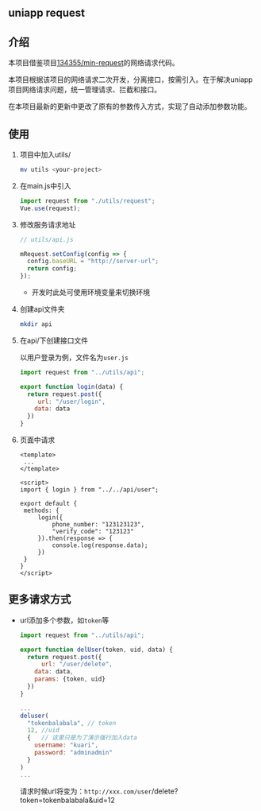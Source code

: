## uniapp request



## 介绍

本项目借鉴项目[134355/min-request](https://github.com/134355/min-request)的网络请求代码。

本项目根据该项目的网络请求二次开发，分离接口，按需引入。在于解决uniapp项目网络请求问题，统一管理请求、拦截和接口。

在本项目最新的更新中更改了原有的参数传入方式，实现了自动添加参数功能。



## 使用

1. 项目中加入utils/

   ```bash
   mv utils <your-project>
   ```

2. 在main.js中引入

   ```javascript
   import request from "./utils/request";
   Vue.use(request);
   ```

3. 修改服务请求地址

   ```javascript
   // utils/api.js
   
   mRequest.setConfig(config => {
     config.baseURL = "http://server-url";
     return config;
   });
   ```

   * 开发时此处可使用环境变量来切换环境

4. 创建api文件夹

   ```bash
   mkdir api
   ```

5. 在api/下创建接口文件

   以用户登录为例，文件名为`user.js`

   ```javascript
   import request from "../utils/api";
   
   export function login(data) {
     return request.post({
     	url: "/user/login",
       data: data
     })
   }
   ```

6. 页面中请求

   ```vue
   <template>
   	...
   </template>
   
   <script>
   import { login } from "../../api/user";
   
   export default {
   	methods: {
   		login({
   			phone_number: "123123123",
   			"verify_code": "123123"
   		}).then(response => {
   			console.log(response.data);
   		})
   	}
   }
   </script>
   ```

   

## 更多请求方式

* url添加多个参数，如`token`等

  ```javascript
  import request from "../utils/api";
  
  export function delUser(token, uid, data) {
    return request.post({
    	url: "/user/delete",
      data: data,
      params: {token, uid}
    })
  }
  ```

  ```javascript
  ...
  deluser(
  	"tokenbalabala", // token
    12, //uid
    {	// 这里只是为了演示强行加入data
      username: "kuari",
      password: "adminadmin"
    }
  )
  ...
  ```

  请求时候url将变为：`http://xxx.com/user`/delete?token=tokenbalabala&uid=12